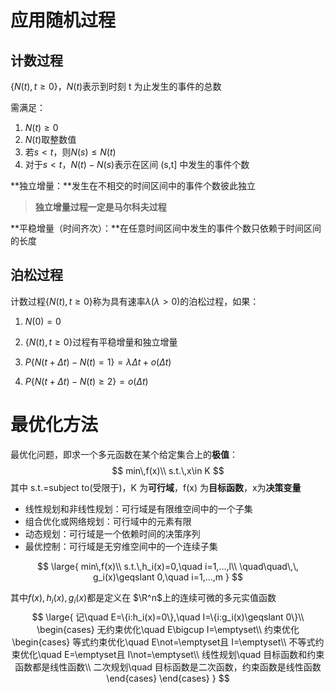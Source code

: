 # 应用随机过程



## 计数过程

$\{N(t),t\geqslant0\}$，$N(t)$表示到时刻 t 为止发生的事件的总数

需满足：

1. $N(t)\geqslant0$
2. $N(t)$取整数值
3. 若$s<t$，则$N(s)\leqslant N(t)$
4. 对于$s<t$，$N(t)-N(s)$表示在区间 (s,t] 中发生的事件个数

**独立增量：**发生在不相交的时间区间中的事件个数彼此独立

> **独立增量过程一定是马尔科夫过程**

**平稳增量（时间齐次）：**在任意时间区间中发生的事件个数只依赖于时间区间的长度





## 泊松过程

计数过程$\{N(t),t\geqslant0\}$称为具有速率$\lambda(\lambda>0)$的泊松过程，如果：

1. $N(0)=0$

2. $\{N(t),t\geqslant0\}$过程有平稳增量和独立增量

3. $P\{N(t+\Delta t)-N(t)=1\}=\lambda \Delta t+o(\Delta t)$

4. $P\{N(t+\Delta t)-N(t)\geqslant 2\}=o(\Delta t)$

   







# 最优化方法

最优化问题，即求一个多元函数在某个给定集合上的**极值**：
$$
min\,f(x)\\
s.t.\,x\in K
$$
其中 s.t.=subject to(受限于)，K 为**可行域**，f(x) 为**目标函数**，x为**决策变量**

- 线性规划和非线性规划：可行域是有限维空间中的一个子集
- 组合优化或网络规划：可行域中的元素有限
- 动态规划：可行域是一个依赖时间的决策序列
- 最优控制：可行域是无穷维空间中的一个连续子集




$$
\large{
min\,f(x)\\
s.t.\,h_i(x)=0,\quad i=1,...,l\\
\quad\quad\,\, g_i(x)\geqslant 0,\quad i=1,...,m
}
$$

其中$f(x),h_i(x),g_i(x)$都是定义在 $\R^n$上的连续可微的多元实值函数
$$
\large{
记\quad E=\{i:h_i(x)=0\},\quad I=\{i:g_i(x)\geqslant 0\}\\
\begin{cases}
无约束优化\quad E\bigcup I=\emptyset\\
约束优化
\begin{cases}
等式约束优化\quad E\not=\emptyset且 I=\emptyset\\
不等式约束优化\quad E=\emptyset且 I\not=\emptyset\\
线性规划\quad 目标函数和约束函数都是线性函数\\
二次规划\quad 目标函数是二次函数，约束函数是线性函数
\end{cases}
\end{cases}
}
$$




















































